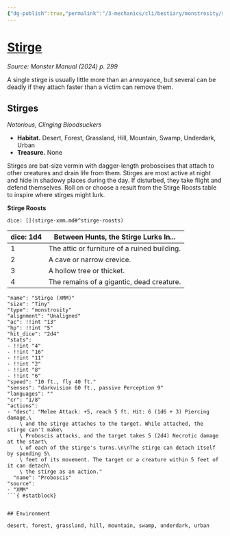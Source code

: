 ```yaml
---
{"dg-publish":true,"permalink":"/3-mechanics/cli/bestiary/monstrosity/stirge-xmm/","tags":["ttrpg-cli/compendium/src/5e/xmm","ttrpg-cli/monster/cr/1-8","ttrpg-cli/monster/environment/desert","ttrpg-cli/monster/environment/forest","ttrpg-cli/monster/environment/grassland","ttrpg-cli/monster/environment/hill","ttrpg-cli/monster/environment/mountain","ttrpg-cli/monster/environment/swamp","ttrpg-cli/monster/environment/underdark","ttrpg-cli/monster/environment/urban","ttrpg-cli/monster/size/tiny","ttrpg-cli/monster/type/monstrosity"],"created":"2025-03-01T17:25:19.745-05:00","updated":"2025-03-25T22:27:48.484-04:00"}
---
```


# [Stirge](3-Mechanics/CLI/bestiary/monstrosity/stirge-xmm.md)
*Source: Monster Manual (2024) p. 299*  

A single stirge is usually little more than an annoyance, but several can be deadly if they attach faster than a victim can remove them.

## Stirges

*Notorious, Clinging Bloodsuckers*

- **Habitat.** Desert, Forest, Grassland, Hill, Mountain, Swamp, Underdark, Urban  
- **Treasure.** None  

Stirges are bat-size vermin with dagger-length proboscises that attach to other creatures and drain life from them. Stirges are most active at night and hide in shadowy places during the day. If disturbed, they take flight and defend themselves. Roll on or choose a result from the Stirge Roosts table to inspire where stirges might lurk.

**Stirge Roosts**

`dice: [](stirge-xmm.md#^stirge-roosts)`

| dice: 1d4 | Between Hunts, the Stirge Lurks In... |
|-----------|---------------------------------------|
| 1 | The attic or furniture of a ruined building. |
| 2 | A cave or narrow crevice. |
| 3 | A hollow tree or thicket. |
| 4 | The remains of a gigantic, dead creature. |{ #stirge-roosts}


```statblock
"name": "Stirge (XMM)"
"size": "Tiny"
"type": "monstrosity"
"alignment": "Unaligned"
"ac": !!int "13"
"hp": !!int "5"
"hit_dice": "2d4"
"stats":
- !!int "4"
- !!int "16"
- !!int "11"
- !!int "2"
- !!int "8"
- !!int "6"
"speed": "10 ft., fly 40 ft."
"senses": "darkvision 60 ft., passive Perception 9"
"languages": ""
"cr": "1/8"
"actions":
- "desc": "Melee Attack: +5, reach 5 ft. Hit: 6 (1d6 + 3) Piercing damage,\
    \ and the stirge attaches to the target. While attached, the stirge can't make\
    \ Proboscis attacks, and the target takes 5 (2d4) Necrotic damage at the start\
    \ of each of the stirge's turns.\n\nThe stirge can detach itself by spending 5\
    \ feet of its movement. The target or a creature within 5 feet of it can detach\
    \ the stirge as an action."
  "name": "Proboscis"
"source":
- "XMM"
```{ #statblock}


## Environment

desert, forest, grassland, hill, mountain, swamp, underdark, urban